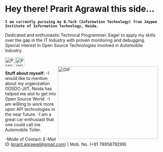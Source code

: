 # Hey there! Prarit Agrawal this side...

**`I am currently pursuing my B.Tech (Information Technology) from Jaypee Institute of Information Technology, Noida.`**

Dedicated and enthusiastic Technical Programmer.
Eager to apply my skills over the gap in the IT Industry with proven monitoring and debugging.
Special interest in Open Source Technologies involved in Automobile Industry.

<a href="https://www.linkedin.com/in/prarit-agrawal-8038991b7/" target="_blank">
  <img align="middle" alt="Prarit's LinkdeIN" width="30px" src="https://cdn.jsdelivr.net/npm/simple-icons@v3/icons/linkedin.svg" />
</a>

<a href="https://twitter.com/Tranquil_ou" target="_blank">
  <img align="middle" alt="Prarit's Twitter" width="30px" src="https://cdn.jsdelivr.net/npm/simple-icons@3.2.0/icons/twitter.svg" />
</a>

<br/>

<img align="right" height="240" width="330" alt="GIF" src="https://media.tenor.com/NOYF3f82b_gAAAAC/programmer.gif" />

**Stuff about myself:**
-I would like to mention about my organization ODSDC-JIIT, Noida has helped me alot to get into Open Source World. 
-I am willling to work more upon API technologies in the near future.
-I am a great car enthusiast that one could call me Automobile Toiler.

-Mode of Contact: E-Mail ID (prarit.agrawal@gmail.com) | Mob. No. (+91 7895879299)

